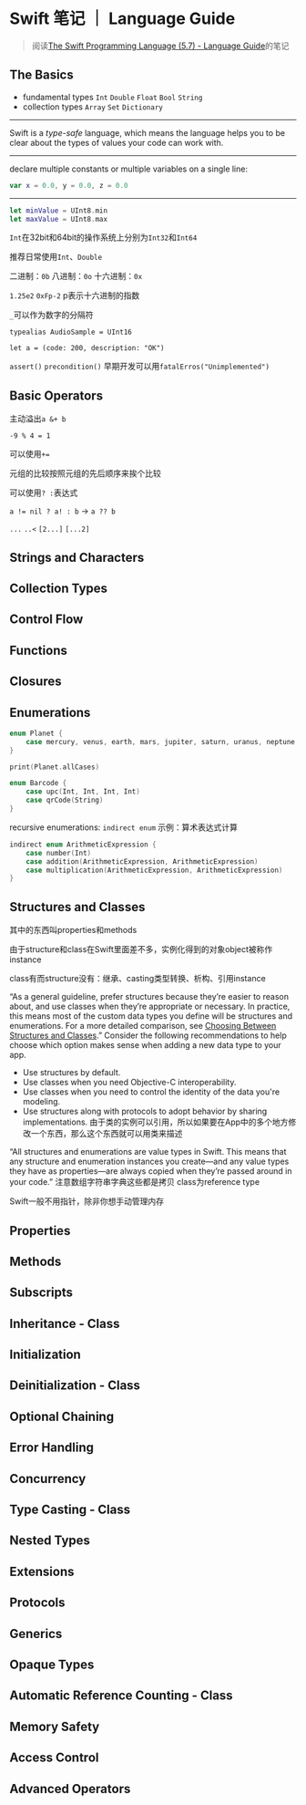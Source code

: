 # Swift 笔记 ｜ Language Guide

> 阅读[The Swift Programming Language (5.7) - Language Guide](https://docs.swift.org/swift-book/LanguageGuide/TheBasics.html)的笔记

## The Basics

- fundamental types `Int` `Double` `Float` `Bool` `String`
- collection types `Array` `Set` `Dictionary`

---

Swift is a *type-safe* language, which means the language helps you to be clear about the types of values your code can work with.

---

declare multiple constants or multiple variables on a single line: 

```swift
var x = 0.0, y = 0.0, z = 0.0
```

---

```swift
let minValue = UInt8.min
let maxValue = UInt8.max
```

`Int`在32bit和64bit的操作系统上分别为`Int32`和`Int64`

推荐日常使用`Int`、`Double`

二进制：`0b`
八进制：`0o`
十六进制：`0x`

`1.25e2` `0xFp-2` p表示十六进制的指数

`_`可以作为数字的分隔符

`typealias AudioSample = UInt16`

`let a = (code: 200, description: "OK")`

`assert()` `precondition()` 早期开发可以用`fatalErros("Unimplemented")`

## Basic Operators

主动溢出`a &+ b`

`-9 % 4 = 1`

可以使用`+=`

元组的比较按照元组的先后顺序来挨个比较

可以使用` ? : `表达式

`a != nil ? a! : b` -> `a ?? b`

`...` `..<` `[2...]` `[...2]`

## Strings and Characters



## Collection Types



## Control Flow



## Functions



## Closures



## Enumerations

```swift
enum Planet {
    case mercury, venus, earth, mars, jupiter, saturn, uranus, neptune
}

print(Planet.allCases)
```

```swift
enum Barcode {
    case upc(Int, Int, Int, Int)
    case qrCode(String)
}
```

recursive enumerations: `indirect enum` 示例：算术表达式计算
```swift
indirect enum ArithmeticExpression {
    case number(Int)
    case addition(ArithmeticExpression, ArithmeticExpression)
    case multiplication(ArithmeticExpression, ArithmeticExpression)
}
```

## Structures and Classes

其中的东西叫properties和methods

由于structure和class在Swift里面差不多，实例化得到的对象object被称作instance

class有而structure没有：继承、casting类型转换、析构、引用instance

“As a general guideline, prefer structures because they’re easier to reason about, and use classes when they’re appropriate or necessary. In practice, this means most of the custom data types you define will be structures and enumerations. For a more detailed comparison, see [Choosing Between Structures and Classes](https://developer.apple.com/documentation/swift/choosing_between_structures_and_classes).”
Consider the following recommendations to help choose which option makes sense when adding a new data type to your app.
* Use structures by default.
* Use classes when you need Objective-C interoperability.
* Use classes when you need to control the identity of the data you're modeling.
* Use structures along with protocols to adopt behavior by sharing implementations.
由于类的实例可以引用，所以如果要在App中的多个地方修改一个东西，那么这个东西就可以用类来描述

“All structures and enumerations are value types in Swift. This means that any structure and enumeration instances you create—and any value types they have as properties—are always copied when they’re passed around in your code.” 注意数组字符串字典这些都是拷贝
class为reference type

Swift一般不用指针，除非你想手动管理内存

## Properties



## Methods



## Subscripts



## Inheritance - Class



## Initialization



## Deinitialization - Class



## Optional Chaining



## Error Handling



## Concurrency



## Type Casting - Class



## Nested Types



## Extensions



## Protocols



## Generics



## Opaque Types


## Automatic Reference Counting - Class


## Memory Safety


## Access Control


## Advanced Operators


